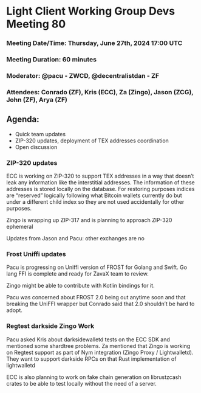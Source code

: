 # Light Client Working Group Devs Meeting 80
### Meeting Date/Time: Thursday, June 27th, 2024 17:00 UTC
### Meeting Duration: 60 minutes
### Moderator: @pacu - ZWCD, @decentralistdan - ZF
### Attendees: Conrado (ZF), Kris (ECC), Za (Zingo), Jason (ZCG), John (ZF), Arya (ZF)


## Agenda:
- Quick team updates 
- ZIP-320 updates, deployment of TEX addresses coordination
- Open discussion

### ZIP-320 updates
ECC is working on ZIP-320 to support TEX addresses in a way that doesn’t leak any information like the interstitial addresses. The information of these addresses is stored locally on the database. For restoring purposes indices are “reserved” logically following what Bitcoin wallets currently do but under a different child index so they are not used accidentally for other purposes.


Zingo is wrapping up ZIP-317 and is planning to approach ZIP-320 ephemeral 

Updates from Jason and Pacu: other exchanges are no


### Frost Uniffi updates
Pacu is progressing on Uniffi version of FROST for Golang and Swift. Go lang FFI is complete and ready for ZavaX team to review.  

Zingo might be able to contribute with Kotlin bindings for it. 

Pacu was concerned about FROST 2.0 being out anytime soon and that breaking the UniFFI wrapper but Conrado said that 2.0 shouldn’t be hard to adopt. 

### Regtest darkside Zingo Work

Pacu asked Kris about darksidewalletd tests on the ECC SDK and mentioned some shardtree problems.  Za mentioned that Zingo is working on Regtest support as part of Nym integration (Zingo Proxy / Lightwalletd). They want to support darkside RPCs on that Rust implementation of lightwalletd

ECC is also planning to work on fake chain generation on librustzcash crates to be able to test locally without the need of a server. 




